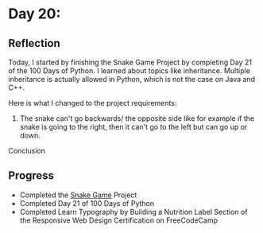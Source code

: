 # Day 20:

## Reflection
  Today, I started by finishing the Snake Game Project by completing Day 21 of the 100 Days of Python. I learned about topics like inheritance. Multiple inheritance is actually allowed in Python, which is not the case on Java and C++.


  Here is what I changed to the project requirements:
  1. The snake can't go backwards/ the opposite side like for example if the snake is going to the right, then it can't go to the left but can go up or down.


  Conclusion
  
  ## Progress
  - Completed the [Snake Game](https://github.com/johnivanpuayap/Snake-Game) Project
  - Completed Day 21 of 100 Days of Python
  - Completed Learn Typography by Building a Nutrition Label Section of the Responsive Web Design Certification on FreeCodeCamp